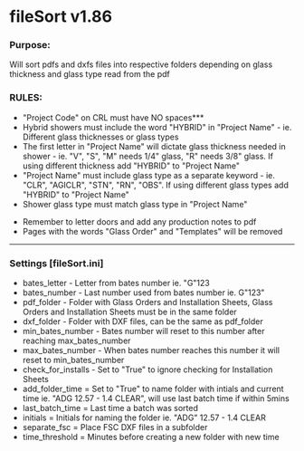 # fileSort v1.86

### Purpose:
Will sort pdfs and dxfs files into respective folders depending on glass thickness and glass type read from the pdf

### RULES:
- "Project Code" on CRL must have NO spaces***
- Hybrid showers must include the word "HYBRID" in "Project Name" - ie. Different glass thicknesses or glass types
- The first letter in "Project Name" will dictate glass thickness needed in shower - ie. "V", "S", "M" needs 1/4" glass, "R" needs 3/8" glass. If using different thickness add "HYBRID" to "Project Name"
- "Project Name" must include glass type as a separate keyword - ie. "CLR", "AGICLR", "STN", "RN", "OBS". If using different glass types add "HYBRID" to "Project Name"
- Shower glass type must match glass type in "Project Name"

* Remember to letter doors and add any production notes to pdf
* Pages with the words "Glass Order" and "Templates" will be removed

------------------------------------------------------------------

### Settings [fileSort.ini]
- bates_letter - Letter from bates number ie. "G"123
- bates_number - Last number used from bates number ie. G"123"
- pdf_folder - Folder with Glass Orders and Installation Sheets, Glass Orders and Installation Sheets must be in the same folder
- dxf_folder - Folder with DXF files, can be the same as pdf_folder
- min_bates_number - Bates number will reset to this number after reaching max_bates_number
- max_bates_number - When bates number reaches this number it will reset to min_bates_number
- check_for_installs - Set to "True" to ignore checking for Installation Sheets
- add_folder_time = Set to "True" to name folder with intials and current time ie. "ADG 12.57 - 1.4 CLEAR", will use last batch time if within 5mins
- last_batch_time = Last time a batch was sorted
- initials = Initials for naming the folder ie. "ADG" 12.57 - 1.4 CLEAR
- separate_fsc = Place FSC DXF files in a subfolder
- time_threshold = Minutes before creating a new folder with new time
